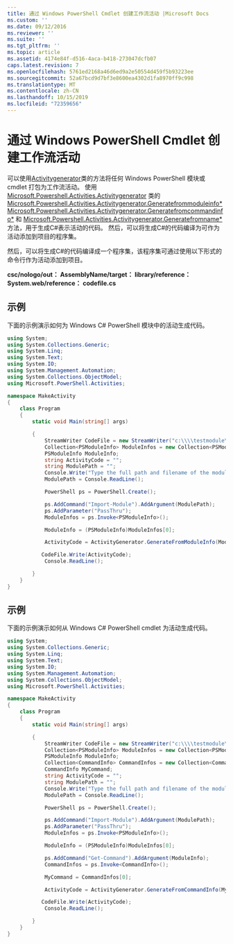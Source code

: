 ```yaml
---
title: 通过 Windows PowerShell Cmdlet 创建工作流活动 |Microsoft Docs
ms.custom: ''
ms.date: 09/12/2016
ms.reviewer: ''
ms.suite: ''
ms.tgt_pltfrm: ''
ms.topic: article
ms.assetid: 4174e84f-d516-4aca-b418-273047dcfb07
caps.latest.revision: 7
ms.openlocfilehash: 5761ed2168a46d6ed9a2e50554d459f5b93223ee
ms.sourcegitcommit: 52a67bcd9d7bf3e8600ea4302d1fa8970ff9c998
ms.translationtype: MT
ms.contentlocale: zh-CN
ms.lasthandoff: 10/15/2019
ms.locfileid: "72359656"
---
```

# <a name="creating-a-workflow-activity-from-a-windows-powershell-cmdlet"></a>通过 Windows PowerShell Cmdlet 创建工作流活动

可以使用[Activitygenerator](/dotnet/api/Microsoft.PowerShell.Activities.ActivityGenerator)类的方法将任何 Windows PowerShell 模块或 cmdlet 打包为工作流活动。 使用 [Microsoft.Powershell.Activities.Activitygenerator](/dotnet/api/Microsoft.PowerShell.Activities.ActivityGenerator) 类的 [Microsoft.Powershell.Activities.Activitygenerator.Generatefrommoduleinfo*](/dotnet/api/Microsoft.PowerShell.Activities.ActivityGenerator.GenerateFromModuleInfo)[Microsoft.Powershell.Activities.Activitygenerator.Generatefromcommandinfo*](/dotnet/api/Microsoft.PowerShell.Activities.ActivityGenerator.GenerateFromCommandInfo) 和 [Microsoft.Powershell.Activities.Activitygenerator.Generatefromname*](/dotnet/api/Microsoft.PowerShell.Activities.ActivityGenerator.GenerateFromName) 方法，用于生成C#表示活动的代码。 然后，可以将生成C#的代码编译为可作为活动添加到项目的程序集。

然后，可以将生成C#的代码编译成一个程序集，该程序集可通过使用以下形式的命令行作为活动添加到项目。

**csc/nologo/out： AssemblyName/target： library/reference： System.web/reference： codefile.cs**

## <a name="example"></a>示例

下面的示例演示如何为 Windows C# PowerShell 模块中的活动生成代码。

```csharp
using System;
using System.Collections.Generic;
using System.Linq;
using System.Text;
using System.IO;
using System.Management.Automation;
using System.Collections.ObjectModel;
using Microsoft.PowerShell.Activities;

namespace MakeActivity
{
    class Program
    {
        static void Main(string[] args)

        {
            StreamWriter CodeFile = new StreamWriter("c:\\\\testmodule\\codefile.cs");
            Collection<PSModuleInfo> ModuleInfos = new Collection<PSModuleInfo> { };
            PSModuleInfo ModuleInfo;
            string ActivityCode = "";
            string ModulePath = "";
            Console.Write("Type the full path and filename of the module to process:");
            ModulePath = Console.ReadLine();

            PowerShell ps = PowerShell.Create();

            ps.AddCommand("Import-Module").AddArgument(ModulePath);
            ps.AddParameter("PassThru");
            ModuleInfos = ps.Invoke<PSModuleInfo>();

            ModuleInfo = (PSModuleInfo)ModuleInfos[0];

            ActivityCode = ActivityGenerator.GenerateFromModuleInfo(ModuleInfo, "MyNamespace").First<String>();

           CodeFile.Write(ActivityCode);
            Console.ReadLine();

        }
    }
}

```

## <a name="example"></a>示例

下面的示例演示如何从 Windows C# PowerShell cmdlet 为活动生成代码。

```csharp
using System;
using System.Collections.Generic;
using System.Linq;
using System.Text;
using System.IO;
using System.Management.Automation;
using System.Collections.ObjectModel;
using Microsoft.PowerShell.Activities;

namespace MakeActivity
{
    class Program
    {
        static void Main(string[] args)

        {
            StreamWriter CodeFile = new StreamWriter("c:\\\\testmodule\\codefile.cs");
            Collection<PSModuleInfo> ModuleInfos = new Collection<PSModuleInfo> { };
            PSModuleInfo ModuleInfo;
            Collection<CommandInfo> CommandInfos = new Collection<CommandInfo> { };
            CommandInfo MyCommand;
            string ActivityCode = "";
            string ModulePath = "";
            Console.Write("Type the full path and filename of the module to process:");
            ModulePath = Console.ReadLine();

            PowerShell ps = PowerShell.Create();

            ps.AddCommand("Import-Module").AddArgument(ModulePath);
            ps.AddParameter("PassThru");
            ModuleInfos = ps.Invoke<PSModuleInfo>();

            ModuleInfo = (PSModuleInfo)ModuleInfos[0];

            ps.AddCommand("Get-Command").AddArgument(ModuleInfo);
            CommandInfos = ps.Invoke<CommandInfo>();

            MyCommand = CommandInfos[0];

            ActivityCode = ActivityGenerator.GenerateFromCommandInfo(MyCommand, "MyNamespace");

           CodeFile.Write(ActivityCode);
            Console.ReadLine();

        }
    }
}

```